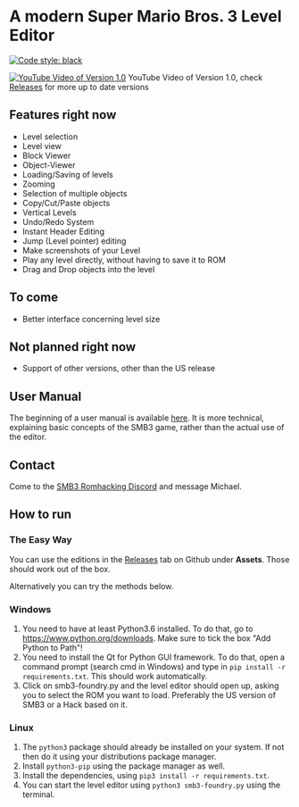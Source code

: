 # A modern Super Mario Bros. 3 Level Editor

[![Code style: black](https://img.shields.io/badge/code%20style-black-000000.svg)](https://github.com/psf/black)

[![YouTube Video of Version 1.0](https://i.imgur.com/ZQXDyCr.png)](https://youtu.be/7_22cAffMmE)
YouTube Video of Version 1.0, check [Releases](https://github.com/mchlnix/SMB3-Foundry/releases) for more up to date versions

## Features right now

 - Level selection
 - Level view
 - Block Viewer
 - Object-Viewer
 - Loading/Saving of levels
 - Zooming
 - Selection of multiple objects
 - Copy/Cut/Paste objects
 - Vertical Levels
 - Undo/Redo System
 - Instant Header Editing
 - Jump (Level pointer) editing
 - Make screenshots of your Level
 - Play any level directly, without having to save it to ROM
 - Drag and Drop objects into the level

## To come

 - Better interface concerning level size

## Not planned right now

 - Support of other versions, other than the US release
 
## User Manual

The beginning of a user manual is available [here](https://github.com/mchlnix/SMB3-Foundry/blob/master/MANUAL.md). It is more technical, explaining basic concepts of the SMB3 game, rather than the actual use of the editor.

## Contact

Come to the [SMB3 Romhacking Discord](https://discord.gg/pm87gm7) and message Michael.

## How to run

### The Easy Way
You can use the editions in the [Releases](https://github.com/mchlnix/SMB3-Foundry/releases) tab on Github under **Assets**. Those should work out of the box.

Alternatively you can try the methods below.

### Windows

1. You need to have at least Python3.6 installed. To do that, go to
https://www.python.org/downloads. Make sure to tick the box "Add Python to
Path"!
2. You need to install the Qt for Python GUI framework. To do that, open a command
prompt (search cmd in Windows) and type in `pip install -r requirements.txt`. This should work automatically.
3. Click on smb3-foundry.py and the level editor should open up, asking you to
select the ROM you want to load. Preferably the US version of SMB3 or a Hack
based on it.

### Linux

1. The `python3` package should already be installed on your system. If not then do it using your distributions package manager.
2. Install `python3-pip` using the package manager as well.
3. Install the dependencies, using `pip3 install -r requirements.txt`.
4. You can start the level editor using `python3 smb3-foundry.py` using the terminal.
